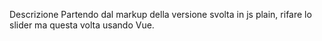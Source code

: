 Descrizione
Partendo dal markup della versione svolta in js plain, rifare lo slider ma questa volta usando Vue.